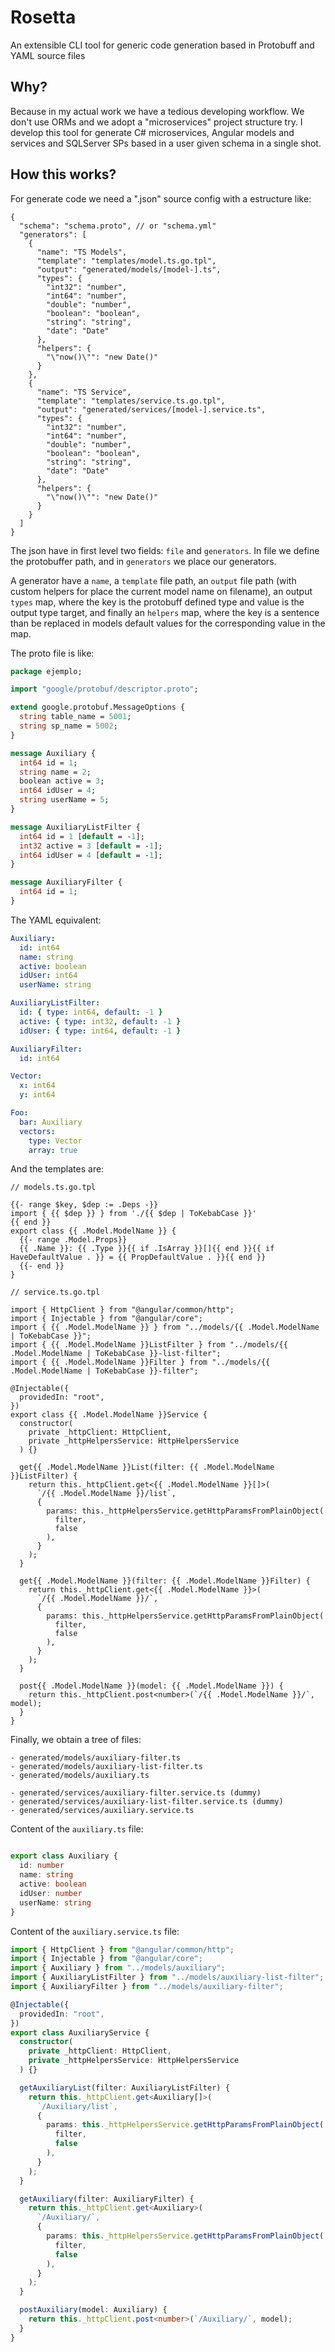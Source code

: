 # Rosetta
An extensible CLI tool for generic code generation based in Protobuff and YAML source files

## Why?
Because in my actual work we have a tedious developing workflow. We don't use ORMs and we adopt a "microservices" project structure try.
I develop this tool for generate C# microservices, Angular models and services and SQLServer SPs based in a user given schema in a single shot.

## How this works?

For generate code we need a ".json" source config with a estructure like:

```jsonc
{
  "schema": "schema.proto", // or "schema.yml"
  "generators": [
    {
      "name": "TS Models",
      "template": "templates/model.ts.go.tpl",
      "output": "generated/models/[model-].ts",
      "types": {
        "int32": "number",
        "int64": "number",
        "double": "number",
        "boolean": "boolean",
        "string": "string",
        "date": "Date"
      },
      "helpers": {
        "\"now()\"": "new Date()"
      }
    },
    {
      "name": "TS Service",
      "template": "templates/service.ts.go.tpl",
      "output": "generated/services/[model-].service.ts",
      "types": {
        "int32": "number",
        "int64": "number",
        "double": "number",
        "boolean": "boolean",
        "string": "string",
        "date": "Date"
      },
      "helpers": {
        "\"now()\"": "new Date()"
      }
    }
  ]
}
```

The json have in first level two fields: `file` and `generators`. In file we define the protobuffer path, and in `generators` we place our generators.

A generator have a `name`, a `template` file path, an `output` file path (with custom helpers for place the current model name on filename), an output `types` map, where the key is the protobuff defined type and value is the output type target, and finally an `helpers` map, where the key is a sentence than be replaced in models default values for the corresponding value in the map.

The proto file is like:
```proto
package ejemplo;

import "google/protobuf/descriptor.proto";

extend google.protobuf.MessageOptions {
  string table_name = 5001;
  string sp_name = 5002;
}

message Auxiliary {
  int64 id = 1;
  string name = 2;
  boolean active = 3;
  int64 idUser = 4;
  string userName = 5;
}

message AuxiliaryListFilter {
  int64 id = 1 [default = -1];
  int32 active = 3 [default = -1];
  int64 idUser = 4 [default = -1];
}

message AuxiliaryFilter {
  int64 id = 1;
}
```

The YAML equivalent:
```yaml
Auxiliary:
  id: int64
  name: string
  active: boolean
  idUser: int64
  userName: string

AuxiliaryListFilter:
  id: { type: int64, default: -1 }
  active: { type: int32, default: -1 }
  idUser: { type: int64, default: -1 }

AuxiliaryFilter:
  id: int64

Vector:
  x: int64
  y: int64

Foo:
  bar: Auxiliary
  vectors:
    type: Vector
    array: true
```

And the templates are:
```
// models.ts.go.tpl

{{- range $key, $dep := .Deps -}}
import { {{ $dep }} } from './{{ $dep | ToKebabCase }}'
{{ end }}
export class {{ .Model.ModelName }} {
  {{- range .Model.Props}}
  {{ .Name }}: {{ .Type }}{{ if .IsArray }}[]{{ end }}{{ if HaveDefaultValue . }} = {{ PropDefaultValue . }}{{ end }}
  {{- end }}
}
```

```
// service.ts.go.tpl

import { HttpClient } from "@angular/common/http";
import { Injectable } from "@angular/core";
import { {{ .Model.ModelName }} } from "../models/{{ .Model.ModelName | ToKebabCase }}";
import { {{ .Model.ModelName }}ListFilter } from "../models/{{ .Model.ModelName | ToKebabCase }}-list-filter";
import { {{ .Model.ModelName }}Filter } from "../models/{{ .Model.ModelName | ToKebabCase }}-filter";

@Injectable({
  providedIn: "root",
})
export class {{ .Model.ModelName }}Service {
  constructor(
    private _httpClient: HttpClient,
    private _httpHelpersService: HttpHelpersService
  ) {}

  get{{ .Model.ModelName }}List(filter: {{ .Model.ModelName }}ListFilter) {
    return this._httpClient.get<{{ .Model.ModelName }}[]>(
      `/{{ .Model.ModelName }}/list`,
      {
        params: this._httpHelpersService.getHttpParamsFromPlainObject(
          filter,
          false
        ),
      }
    );
  }

  get{{ .Model.ModelName }}(filter: {{ .Model.ModelName }}Filter) {
    return this._httpClient.get<{{ .Model.ModelName }}>(
      `/{{ .Model.ModelName }}/`,
      {
        params: this._httpHelpersService.getHttpParamsFromPlainObject(
          filter,
          false
        ),
      }
    );
  }

  post{{ .Model.ModelName }}(model: {{ .Model.ModelName }}) {
    return this._httpClient.post<number>(`/{{ .Model.ModelName }}/`, model);
  }
}
```

Finally, we obtain a tree of files:
```
- generated/models/auxiliary-filter.ts
- generated/models/auxiliary-list-filter.ts
- generated/models/auxiliary.ts

- generated/services/auxiliary-filter.service.ts (dummy)
- generated/services/auxiliary-list-filter.service.ts (dummy)
- generated/services/auxiliary.service.ts
```

Content of the `auxiliary.ts` file:

```typescript

export class Auxiliary {
  id: number
  name: string
  active: boolean
  idUser: number
  userName: string
}
```

Content of the `auxiliary.service.ts` file: 

```typescript
import { HttpClient } from "@angular/common/http";
import { Injectable } from "@angular/core";
import { Auxiliary } from "../models/auxiliary";
import { AuxiliaryListFilter } from "../models/auxiliary-list-filter";
import { AuxiliaryFilter } from "../models/auxiliary-filter";

@Injectable({
  providedIn: "root",
})
export class AuxiliaryService {
  constructor(
    private _httpClient: HttpClient,
    private _httpHelpersService: HttpHelpersService
  ) {}

  getAuxiliaryList(filter: AuxiliaryListFilter) {
    return this._httpClient.get<Auxiliary[]>(
      `/Auxiliary/list`,
      {
        params: this._httpHelpersService.getHttpParamsFromPlainObject(
          filter,
          false
        ),
      }
    );
  }

  getAuxiliary(filter: AuxiliaryFilter) {
    return this._httpClient.get<Auxiliary>(
      `/Auxiliary/`,
      {
        params: this._httpHelpersService.getHttpParamsFromPlainObject(
          filter,
          false
        ),
      }
    );
  }

  postAuxiliary(model: Auxiliary) {
    return this._httpClient.post<number>(`/Auxiliary/`, model);
  }
}
```
